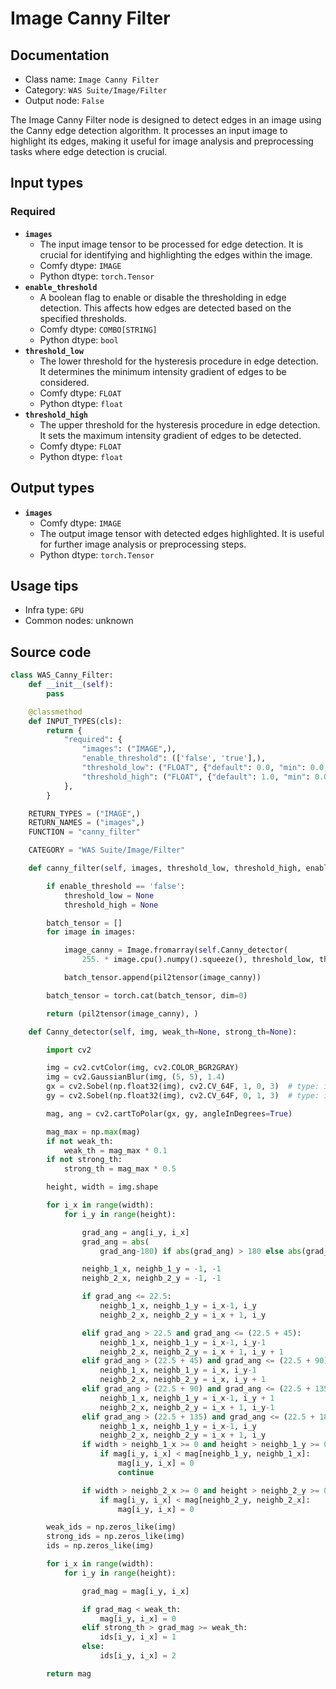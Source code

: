 # Image Canny Filter
## Documentation
- Class name: `Image Canny Filter`
- Category: `WAS Suite/Image/Filter`
- Output node: `False`

The Image Canny Filter node is designed to detect edges in an image using the Canny edge detection algorithm. It processes an input image to highlight its edges, making it useful for image analysis and preprocessing tasks where edge detection is crucial.
## Input types
### Required
- **`images`**
    - The input image tensor to be processed for edge detection. It is crucial for identifying and highlighting the edges within the image.
    - Comfy dtype: `IMAGE`
    - Python dtype: `torch.Tensor`
- **`enable_threshold`**
    - A boolean flag to enable or disable the thresholding in edge detection. This affects how edges are detected based on the specified thresholds.
    - Comfy dtype: `COMBO[STRING]`
    - Python dtype: `bool`
- **`threshold_low`**
    - The lower threshold for the hysteresis procedure in edge detection. It determines the minimum intensity gradient of edges to be considered.
    - Comfy dtype: `FLOAT`
    - Python dtype: `float`
- **`threshold_high`**
    - The upper threshold for the hysteresis procedure in edge detection. It sets the maximum intensity gradient of edges to be detected.
    - Comfy dtype: `FLOAT`
    - Python dtype: `float`
## Output types
- **`images`**
    - Comfy dtype: `IMAGE`
    - The output image tensor with detected edges highlighted. It is useful for further image analysis or preprocessing steps.
    - Python dtype: `torch.Tensor`
## Usage tips
- Infra type: `GPU`
- Common nodes: unknown


## Source code
```python
class WAS_Canny_Filter:
    def __init__(self):
        pass

    @classmethod
    def INPUT_TYPES(cls):
        return {
            "required": {
                "images": ("IMAGE",),
                "enable_threshold": (['false', 'true'],),
                "threshold_low": ("FLOAT", {"default": 0.0, "min": 0.0, "max": 1.0, "step": 0.01}),
                "threshold_high": ("FLOAT", {"default": 1.0, "min": 0.0, "max": 1.0, "step": 0.01}),
            },
        }

    RETURN_TYPES = ("IMAGE",)
    RETURN_NAMES = ("images",)
    FUNCTION = "canny_filter"

    CATEGORY = "WAS Suite/Image/Filter"

    def canny_filter(self, images, threshold_low, threshold_high, enable_threshold):

        if enable_threshold == 'false':
            threshold_low = None
            threshold_high = None

        batch_tensor = []
        for image in images:

            image_canny = Image.fromarray(self.Canny_detector(
                255. * image.cpu().numpy().squeeze(), threshold_low, threshold_high)).convert('RGB')

            batch_tensor.append(pil2tensor(image_canny))

        batch_tensor = torch.cat(batch_tensor, dim=0)

        return (pil2tensor(image_canny), )

    def Canny_detector(self, img, weak_th=None, strong_th=None):

        import cv2

        img = cv2.cvtColor(img, cv2.COLOR_BGR2GRAY)
        img = cv2.GaussianBlur(img, (5, 5), 1.4)
        gx = cv2.Sobel(np.float32(img), cv2.CV_64F, 1, 0, 3)  # type: ignore
        gy = cv2.Sobel(np.float32(img), cv2.CV_64F, 0, 1, 3)  # type: ignore

        mag, ang = cv2.cartToPolar(gx, gy, angleInDegrees=True)

        mag_max = np.max(mag)
        if not weak_th:
            weak_th = mag_max * 0.1
        if not strong_th:
            strong_th = mag_max * 0.5

        height, width = img.shape

        for i_x in range(width):
            for i_y in range(height):

                grad_ang = ang[i_y, i_x]
                grad_ang = abs(
                    grad_ang-180) if abs(grad_ang) > 180 else abs(grad_ang)

                neighb_1_x, neighb_1_y = -1, -1
                neighb_2_x, neighb_2_y = -1, -1

                if grad_ang <= 22.5:
                    neighb_1_x, neighb_1_y = i_x-1, i_y
                    neighb_2_x, neighb_2_y = i_x + 1, i_y

                elif grad_ang > 22.5 and grad_ang <= (22.5 + 45):
                    neighb_1_x, neighb_1_y = i_x-1, i_y-1
                    neighb_2_x, neighb_2_y = i_x + 1, i_y + 1
                elif grad_ang > (22.5 + 45) and grad_ang <= (22.5 + 90):
                    neighb_1_x, neighb_1_y = i_x, i_y-1
                    neighb_2_x, neighb_2_y = i_x, i_y + 1
                elif grad_ang > (22.5 + 90) and grad_ang <= (22.5 + 135):
                    neighb_1_x, neighb_1_y = i_x-1, i_y + 1
                    neighb_2_x, neighb_2_y = i_x + 1, i_y-1
                elif grad_ang > (22.5 + 135) and grad_ang <= (22.5 + 180):
                    neighb_1_x, neighb_1_y = i_x-1, i_y
                    neighb_2_x, neighb_2_y = i_x + 1, i_y
                if width > neighb_1_x >= 0 and height > neighb_1_y >= 0:
                    if mag[i_y, i_x] < mag[neighb_1_y, neighb_1_x]:
                        mag[i_y, i_x] = 0
                        continue

                if width > neighb_2_x >= 0 and height > neighb_2_y >= 0:
                    if mag[i_y, i_x] < mag[neighb_2_y, neighb_2_x]:
                        mag[i_y, i_x] = 0

        weak_ids = np.zeros_like(img)
        strong_ids = np.zeros_like(img)
        ids = np.zeros_like(img)

        for i_x in range(width):
            for i_y in range(height):

                grad_mag = mag[i_y, i_x]

                if grad_mag < weak_th:
                    mag[i_y, i_x] = 0
                elif strong_th > grad_mag >= weak_th:
                    ids[i_y, i_x] = 1
                else:
                    ids[i_y, i_x] = 2

        return mag

```
